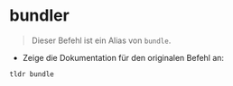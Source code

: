 # bundler

> Dieser Befehl ist ein Alias von `bundle`.

- Zeige die Dokumentation für den originalen Befehl an:

`tldr bundle`
